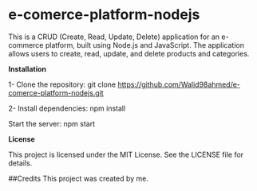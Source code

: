 # e-comerce-platform-nodejs

This is a CRUD (Create, Read, Update, Delete) application for an e-commerce platform, built using Node.js and JavaScript.
The application allows users to create, read, update, and delete products and categories.

**Installation**

1- Clone the repository:
git clone https://github.com/Walid98ahmed/e-comerce-platform-nodejs.git

2- Install dependencies:
npm install


Start the server:
npm start 

**License**

This project is licensed under the MIT License. See the LICENSE file for details.

##Credits
This project was created by me.
